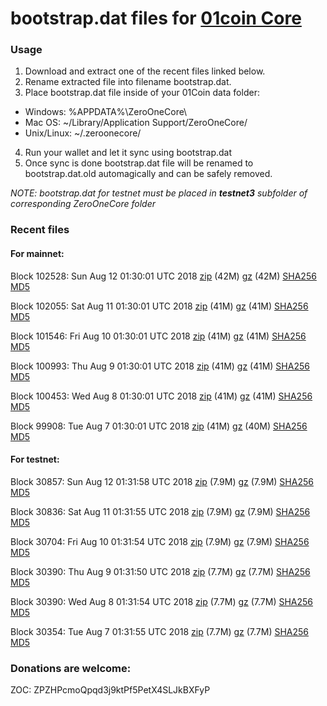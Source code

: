 # bootstrap.dat files for [01coin Core](https://01coin.io)

### Usage

1. Download and extract one of the recent files linked below.
2. Rename extracted file into filename bootstrap.dat.
3. Place bootstrap.dat file inside of your 01Coin data folder:
 - Windows: %APPDATA%\ZeroOneCore\
 - Mac OS: ~/Library/Application Support/ZeroOneCore/
 - Unix/Linux: ~/.zeroonecore/
4. Run your wallet and let it sync using bootstrap.dat
5. Once sync is done bootstrap.dat file will be renamed to bootstrap.dat.old automagically and can be safely removed.

_NOTE: bootstrap.dat for testnet must be placed in **testnet3** subfolder of corresponding ZeroOneCore folder_

### Recent files

#### For mainnet:

Block 102528: Sun Aug 12 01:30:01 UTC 2018 [zip](https://files.01coin.io/mainnet/2018-08-12/bootstrap.dat.zip) (42M) [gz](https://files.01coin.io/mainnet/2018-08-12/bootstrap.dat.tar.gz) (42M) [SHA256](https://files.01coin.io/mainnet/2018-08-12/sha256.txt) [MD5](https://files.01coin.io/mainnet/2018-08-12/md5.txt)

Block 102055: Sat Aug 11 01:30:01 UTC 2018 [zip](https://files.01coin.io/mainnet/2018-08-11/bootstrap.dat.zip) (41M) [gz](https://files.01coin.io/mainnet/2018-08-11/bootstrap.dat.tar.gz) (41M) [SHA256](https://files.01coin.io/mainnet/2018-08-11/sha256.txt) [MD5](https://files.01coin.io/mainnet/2018-08-11/md5.txt)

Block 101546: Fri Aug 10 01:30:01 UTC 2018 [zip](https://files.01coin.io/mainnet/2018-08-10/bootstrap.dat.zip) (41M) [gz](https://files.01coin.io/mainnet/2018-08-10/bootstrap.dat.tar.gz) (41M) [SHA256](https://files.01coin.io/mainnet/2018-08-10/sha256.txt) [MD5](https://files.01coin.io/mainnet/2018-08-10/md5.txt)

Block 100993: Thu Aug  9 01:30:01 UTC 2018 [zip](https://files.01coin.io/mainnet/2018-08-09/bootstrap.dat.zip) (41M) [gz](https://files.01coin.io/mainnet/2018-08-09/bootstrap.dat.tar.gz) (41M) [SHA256](https://files.01coin.io/mainnet/2018-08-09/sha256.txt) [MD5](https://files.01coin.io/mainnet/2018-08-09/md5.txt)

Block 100453: Wed Aug  8 01:30:01 UTC 2018 [zip](https://files.01coin.io/mainnet/2018-08-08/bootstrap.dat.zip) (41M) [gz](https://files.01coin.io/mainnet/2018-08-08/bootstrap.dat.tar.gz) (41M) [SHA256](https://files.01coin.io/mainnet/2018-08-08/sha256.txt) [MD5](https://files.01coin.io/mainnet/2018-08-08/md5.txt)

Block 99908: Tue Aug  7 01:30:01 UTC 2018 [zip](https://files.01coin.io/mainnet/2018-08-07/bootstrap.dat.zip) (41M) [gz](https://files.01coin.io/mainnet/2018-08-07/bootstrap.dat.tar.gz) (40M) [SHA256](https://files.01coin.io/mainnet/2018-08-07/sha256.txt) [MD5](https://files.01coin.io/mainnet/2018-08-07/md5.txt)


#### For testnet:

Block 30857: Sun Aug 12 01:31:58 UTC 2018 [zip](https://files.01coin.io/testnet/2018-08-12/bootstrap.dat.zip) (7.9M) [gz](https://files.01coin.io/testnet/2018-08-12/bootstrap.dat.tar.gz) (7.9M) [SHA256](https://files.01coin.io/testnet/2018-08-12/sha256.txt) [MD5](https://files.01coin.io/testnet/2018-08-12/md5.txt)

Block 30836: Sat Aug 11 01:31:55 UTC 2018 [zip](https://files.01coin.io/testnet/2018-08-11/bootstrap.dat.zip) (7.9M) [gz](https://files.01coin.io/testnet/2018-08-11/bootstrap.dat.tar.gz) (7.9M) [SHA256](https://files.01coin.io/testnet/2018-08-11/sha256.txt) [MD5](https://files.01coin.io/testnet/2018-08-11/md5.txt)

Block 30704: Fri Aug 10 01:31:54 UTC 2018 [zip](https://files.01coin.io/testnet/2018-08-10/bootstrap.dat.zip) (7.9M) [gz](https://files.01coin.io/testnet/2018-08-10/bootstrap.dat.tar.gz) (7.9M) [SHA256](https://files.01coin.io/testnet/2018-08-10/sha256.txt) [MD5](https://files.01coin.io/testnet/2018-08-10/md5.txt)

Block 30390: Thu Aug  9 01:31:50 UTC 2018 [zip](https://files.01coin.io/testnet/2018-08-09/bootstrap.dat.zip) (7.7M) [gz](https://files.01coin.io/testnet/2018-08-09/bootstrap.dat.tar.gz) (7.7M) [SHA256](https://files.01coin.io/testnet/2018-08-09/sha256.txt) [MD5](https://files.01coin.io/testnet/2018-08-09/md5.txt)

Block 30390: Wed Aug  8 01:31:54 UTC 2018 [zip](https://files.01coin.io/testnet/2018-08-08/bootstrap.dat.zip) (7.7M) [gz](https://files.01coin.io/testnet/2018-08-08/bootstrap.dat.tar.gz) (7.7M) [SHA256](https://files.01coin.io/testnet/2018-08-08/sha256.txt) [MD5](https://files.01coin.io/testnet/2018-08-08/md5.txt)

Block 30354: Tue Aug  7 01:31:55 UTC 2018 [zip](https://files.01coin.io/testnet/2018-08-07/bootstrap.dat.zip) (7.7M) [gz](https://files.01coin.io/testnet/2018-08-07/bootstrap.dat.tar.gz) (7.7M) [SHA256](https://files.01coin.io/testnet/2018-08-07/sha256.txt) [MD5](https://files.01coin.io/testnet/2018-08-07/md5.txt)


### Donations are welcome:

ZOC: ZPZHPcmoQpqd3j9ktPf5PetX4SLJkBXFyP

